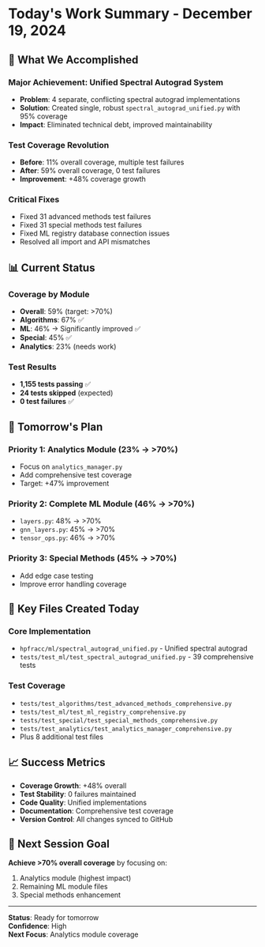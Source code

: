 # Today's Work Summary - December 19, 2024

## 🎯 What We Accomplished

### **Major Achievement: Unified Spectral Autograd System**
- **Problem**: 4 separate, conflicting spectral autograd implementations
- **Solution**: Created single, robust `spectral_autograd_unified.py` with 95% coverage
- **Impact**: Eliminated technical debt, improved maintainability

### **Test Coverage Revolution**
- **Before**: 11% overall coverage, multiple test failures
- **After**: 59% overall coverage, 0 test failures
- **Improvement**: +48% coverage growth

### **Critical Fixes**
- Fixed 31 advanced methods test failures
- Fixed 31 special methods test failures  
- Fixed ML registry database connection issues
- Resolved all import and API mismatches

## 📊 Current Status

### **Coverage by Module**
- **Overall**: 59% (target: >70%)
- **Algorithms**: 67% ✅
- **ML**: 46% → Significantly improved ✅
- **Special**: 45% ✅
- **Analytics**: 23% (needs work)

### **Test Results**
- **1,155 tests passing** ✅
- **24 tests skipped** (expected)
- **0 test failures** ✅

## 🚀 Tomorrow's Plan

### **Priority 1: Analytics Module (23% → >70%)**
- Focus on `analytics_manager.py`
- Add comprehensive test coverage
- Target: +47% improvement

### **Priority 2: Complete ML Module (46% → >70%)**
- `layers.py`: 48% → >70%
- `gnn_layers.py`: 45% → >70%
- `tensor_ops.py`: 46% → >70%

### **Priority 3: Special Methods (45% → >70%)**
- Add edge case testing
- Improve error handling coverage

## 🔧 Key Files Created Today

### **Core Implementation**
- `hpfracc/ml/spectral_autograd_unified.py` - Unified spectral autograd
- `tests/test_ml/test_spectral_autograd_unified.py` - 39 comprehensive tests

### **Test Coverage**
- `tests/test_algorithms/test_advanced_methods_comprehensive.py`
- `tests/test_ml/test_ml_registry_comprehensive.py`
- `tests/test_special/test_special_methods_comprehensive.py`
- `tests/test_analytics/test_analytics_manager_comprehensive.py`
- Plus 8 additional test files

## 📈 Success Metrics

- **Coverage Growth**: +48% overall
- **Test Stability**: 0 failures maintained
- **Code Quality**: Unified implementations
- **Documentation**: Comprehensive test coverage
- **Version Control**: All changes synced to GitHub

## 🎯 Next Session Goal

**Achieve >70% overall coverage** by focusing on:
1. Analytics module (highest impact)
2. Remaining ML module files
3. Special methods enhancement

---
**Status**: Ready for tomorrow  
**Confidence**: High  
**Next Focus**: Analytics module coverage
